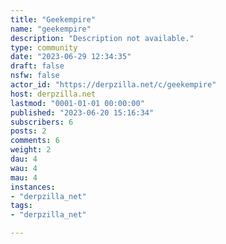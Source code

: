 ```yaml
---
title: "Geekempire" 
name: "geekempire"
description: "Description not available."
type: community
date: "2023-06-29 12:34:35"
draft: false
nsfw: false
actor_id: "https://derpzilla.net/c/geekempire"
host: derpzilla.net
lastmod: "0001-01-01 00:00:00"
published: "2023-06-20 15:16:34"
subscribers: 6
posts: 2
comments: 6
weight: 2
dau: 4
wau: 4
mau: 4
instances:
- "derpzilla_net"
tags: 
- "derpzilla_net"

---
```

